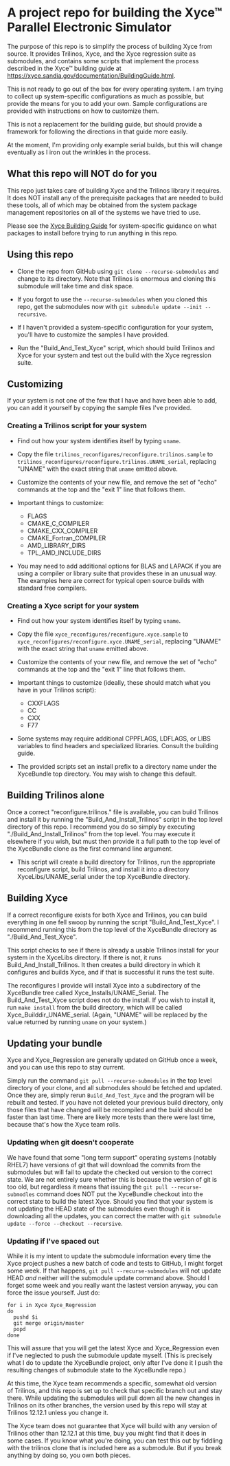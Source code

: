 # A project repo for building the Xyce&trade; Parallel Electronic Simulator

The purpose of this repo is to simplify the process of building Xyce
from source.  It provides Trilinos, Xyce, and the Xyce regression
suite as submodules, and contains some scripts that implement the
process described in the Xyce&trade; building guide at
https://xyce.sandia.gov/documentation/BuildingGuide.html.

This is not ready to go out of the box for every operating system.  I am
trying to collect up system-specific configurations as much as possible, but
provide the means for you to add your own.  Sample configurations are
provided with instructions on how to customize them.

This is not a replacement for the building guide, but should provide a
framework for following the directions in that guide more easily.

At the moment, I'm providing only example serial builds, but this will
change eventually as I iron out the wrinkles in the process.

## What this repo will NOT do for you

This repo just takes care of building Xyce and the Trilinos library it
requires.  It does NOT install any of the prerequisite packages that
are needed to build these tools, all of which may be obtained from the
system package management repositories on all of the systems we have
tried to use.

Please see the
[Xyce Building Guide](https://xyce.sandia.gov/documentation/BuildingGuide.html)
for system-specific guidance on what packages to install before trying to run
anything in this repo.

## Using this repo

  * Clone the repo from GitHub using `git clone --recurse-submodules` and
    change to its directory.  Note that Trilinos is enormous and cloning this
    submodule will take time and disk space.


  * If you forgot to use the `--recurse-submodules` when you cloned
    this repo, get the submodules now with `git submodule update
    --init --recursive`.

  * If I haven't provided a system-specific configuration for your system,
    you'll have to customize the samples I have provided.

  * Run the "Build_And_Test_Xyce" script, which should build Trilinos and Xyce
    for your system and test out the build with the Xyce regression suite.

## Customizing
If your system is not one of the few that I have and have been able to add,
you can add it yourself by copying the sample files I've provided.

### Creating a Trilinos script for your system

 * Find out how your system identifies itself by typing `uname`.

 * Copy the file `trilinos_reconfigures/reconfigure.trilinos.sample`
   to `trilinos_reconfigures/reconfigure.trilinos.UNAME_serial`, replacing
   "UNAME" with the exact string that `uname` emitted above.

 * Customize the contents of your new file, and remove the set of "echo"
   commands at the top and the "exit 1" line that follows them.

 * Important things to customize:
   - FLAGS
   - CMAKE_C_COMPILER
   - CMAKE_CXX_COMPILER
   - CMAKE_Fortran_COMPILER
   - AMD_LIBRARY_DIRS
   - TPL_AMD_INCLUDE_DIRS

 * You may need to add additional options for BLAS and LAPACK if you are
   using a compiler or library suite that provides these in an unusual way.
   The examples here are correct for typical open source builds with standard
   free compilers.

### Creating a Xyce script for your system

 * Find out how your system identifies itself by typing `uname`.

 * Copy the file `xyce_reconfigures/reconfigure.xyce.sample`
   to `xyce_reconfigures/reconfigure.xyce.UNAME_serial`, replacing
   "UNAME" with the exact string that `uname` emitted above.

 * Customize the contents of your new file, and remove the set of "echo"
   commands at the top and the "exit 1" line that follows them.

 * Important things to customize (ideally, these should match what you have
   in your Trilinos script):
   - CXXFLAGS
   - CC
   - CXX
   - F77

 * Some systems may require additional CPPFLAGS, LDFLAGS, or LIBS variables
   to find headers and specialized libraries.  Consult the building guide.

 * The provided scripts set an install prefix to a directory name under
   the XyceBundle top directory.  You may wish to change this default.

## Building Trilinos alone

Once a correct "reconfigure.trilinos." file is available, you can
build Trilinos and install it by running the
"Build_And_Install_Trilinos" script in the top level directory of this
repo.  I recommend you do so simply by executing
"./Build_And_Install_Trilinos" from the top level.  You may execute it
elsewhere if you wish, but must then provide it a full path to the top
level of the XyceBundle clone as the first command line argument.

   - This script will create a build directory for Trilinos, run the
     appropriate reconfigure script, build Trilinos, and install it into
     a directory XyceLibs/UNAME_serial under the top XyceBundle directory.


## Building Xyce

If a correct reconfigure exists for both Xyce and Trilinos, you can
build everything in one fell swoop by running the script
"Build_And_Test_Xyce".  I recommend running this from the top level of the
XyceBundle directory as "./Build_And_Test_Xyce".

This script checks to see if there is already a usable Trilinos
install for your system in the XyceLibs directory.  If there is not,
it runs Build_And_Install_Trilinos.  It then creates a build directory
in which it configures and builds Xyce, and if that is successful it
runs the test suite.

The reconfigures I provide will install Xyce into a subdirectory of
the XyceBundle tree called Xyce_Installs/UNAME_Serial.  The
Build_And_Test_Xyce script does not do the install.  If you wish to
install it, run `make install` from the build directory, which will be
called Xyce_Builddir_UNAME_serial.  (Again, "UNAME" will be replaced
by the value returned by running `uname` on your system.)


## Updating your bundle

Xyce and Xyce_Regression are generally updated on GitHub once a week,
and you can use this repo to stay current.

Simply run the command `git pull --recurse-submodules` in the top
level directory of your clone, and all submodules should be fetched
and updated.  Once they are, simply rerun `Build_And_Test_Xyce` and
the program will be rebuilt and tested.  If you have not deleted your
previous build directory, only those files that have changed will be
recompiled and the build should be faster than last time.  There are
likely more tests than there were last time, because that's how the
Xyce team rolls.

### Updating when git doesn't cooperate

We have found that some "long term support" operating systems (notably
RHEL7) have versions of git that will download the commits from the
submodules but will fail to update the checked out version to the
correct state.  We are not entirely sure whether this is because the
version of git is too old, but regardless it means that issuing the
`git pull --recurse-submodles` command does NOT put the XyceBundle
checkout into the correct state to build the latest Xyce.  Should you
find that your system is not updating the HEAD state of the submodules
even though it is downloading all the updates, you can correct the
matter with `git submodule update --force --checkout --recursive`.

### Updating if I've spaced out

While it is my intent to update the submodule information every time
the Xyce project pushes a new batch of code and tests to GitHub, I
might forget some week.  If that happens, `git pull
--recurse-submodules` will not update HEAD *and* neither will the
submodule update command above.  Should I forget some week and you
really want the lastest version anyway, you can force the issue
yourself.  Just do:

```
for i in Xyce Xyce_Regression
do
  pushd $i
  git merge origin/master
  popd
done
```

This will assure that you will get the latest Xyce and Xyce_Regression
even if I've neglected to push the submodule update myself.  (This is
precisely what I do to update the XyceBundle project, only after I've
done it I push the resulting changes of submodule state to the
XyceBundle repo.)

At this time, the Xyce team recommends a specific, somewhat old
version of Trilinos, and this repo is set up to check that specific
branch out and stay there.  While updating the submodules will pull down all
the new changes in Trilinos on its other branches, the version used by this
repo will stay at Trilinos 12.12.1 unless you change it.

The Xyce team does not guarantee that Xyce will build with any version
of Trilinos other than 12.12.1 at this time, buy you might find that
it does in some cases.  If you know what you're doing, you can test
this out by fiddling with the trilinos clone that is included here as
a submodule.  But if you break anything by doing so, you own both
pieces.

